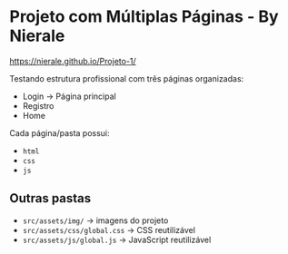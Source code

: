 # Projeto com Múltiplas Páginas - By Nierale

https://nierale.github.io/Projeto-1/

Testando estrutura profissional com três páginas organizadas:
- Login → Página principal
- Registro
- Home

Cada página/pasta possui:
- `html`
- `css`
- `js`

## Outras pastas

- `src/assets/img/` → imagens do projeto
- `src/assets/css/global.css` → CSS reutilizável
- `src/assets/js/global.js` → JavaScript reutilizável
